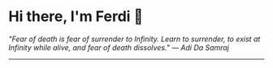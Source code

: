 <h1>Hi there, I'm Ferdi 👋</h1>

<p><em>
  "Fear of death is fear of surrender to Infinity. Learn to surrender, to exist at Infinity while alive, and fear of death dissolves." — Adi Da Samraj
</em></p>

---
